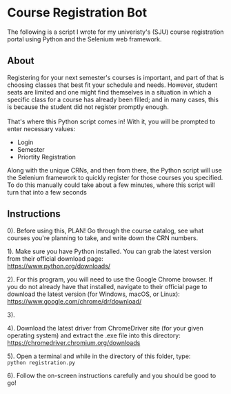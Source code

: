 # Course Registration Bot
The following is a script I wrote for my univeristy's (SJU) course registration
portal using Python and the Selenium web framework.

## About
Registering for your next semester's courses is important, and part of that is choosing classes that best fit your schedule and needs. However, student seats are limited and one might find themselves in a situation in which a specific class for a course has already been filled; and in many cases, this is because the student did not register promptly enough. <br>
<br>
That's where this Python script comes in! With it, you will be prompted to enter necessary values:
 - Login
 - Semester
 - Priortity Registration

Along with the unique CRNs, and then from there, the Python script will use the Selenium framework to quickly register for those courses you specified. To do this manually could take about a few minutes, where this script will turn that into a few seconds

## Instructions
0). Before using this, PLAN! Go through the course catalog, see what courses you're planning to take, and write down the CRN numbers.

1). Make sure you have Python installed. You can grab the latest version from
their official download page: <br />
https://www.python.org/downloads/

2). For this program, you will need to use the Google Chrome browser. If you do not already have that installed, navigate to their official page to download the latest version (for Windows, macOS, or Linux): <br />
https://www.google.com/chrome/dr/download/

3). 

4). Download the latest driver from ChromeDriver site (for your given operating system) and extract the .exe file into this directory: <br />
https://chromedriver.chromium.org/downloads

5). Open a terminal and while in the directory of this folder, type: <br>
`python registration.py`

6). Follow the on-screen instructions carefully and you should be good to go!
